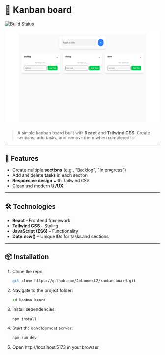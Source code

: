 # 📝 Kanban board

![Build Status](https://github.com/JohannesL2/kanban-board/actions/workflows/ci.yml/badge.svg)


![App Screenshot](./src/assets/kanban-board.png)

> A simple kanban board built with **React** and **Tailwind CSS**. Create sections, add tasks, and remove them when completed! ✅

---

## 🚀 Features

- Create multiple **sections** (e.g., "Backlog", "In progress")
- Add and delete **tasks** in each section
- **Responsive design** with Tailwind CSS
- Clean and modern **UI/UX**

---

## 🛠️ Technologies

- **React** – Frontend framework
- **Tailwind CSS** – Styling
- **JavaScript (ES6)** – Functionality
- **Date.now()** – Unique IDs for tasks and sections

---

## 📦 Installation

1. Clone the repo:  
   ```bash
   git clone https://github.com/JohannesL2/kanban-board.git

2. Navigate to the project folder:
   ```bash
   cd kanban-board

3. Install dependencies:
   ```bash
   npm install

4. Start the development server:
   ```bash
   npm run dev

5. Open http://localhost:5173 in your browser
